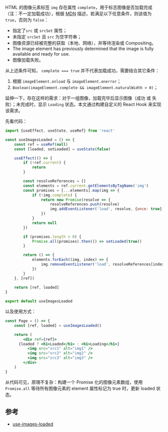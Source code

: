 HTML 的图像元素标签 `img` 存在属性 `complete`，用于标志图像是否加载完成（注：不一定加载成功），根据 [MDN](https://developer.mozilla.org/en-US/docs/Web/API/HTMLImageElement/complete) 描述，若满足以下任意条件，则该值为 `true`，否则为 `false`：
- 指定了`src` 或 `srcSet` 属性；
- 未指定 `srcSet` 且 `src` 为空字符串；
- 图像资源已经被完整的获取（本地、网络），并等待渲染或 Compositing。
- The image element has previously determined that the image is fully available and ready for use.
- 图像加载失败。

从上述条件可知， `complete === true` 并不代表加载成功，需要结合其它条件：
1. 根据 `imageElement.onload` 与 `imageElement.onerror`；
2. `Boolean(imageElement.complete && imageElement.naturalWidth > 0)`；

延伸一下，存在这样的需求：对于一组图像，加载完毕后显示图像（成功 或 失败）；未完成时，显示 `Loading` 状态。本文通过构建自定义的 React Hook 来实现该需求。

先看代码：

```jsx
import {useEffect, useState, useRef} from 'react'

const useImagesLoaded = () => {
	const ref = useRef(null)
	const [loaded, setLoaded] = useState(false)

	useEffect(() => {
		if (!ref.current) {
			return
		}

		const resolveReferences = []
		const elements = ref.current.getElementsByTagName('img')
		const promises = [...elements].map(img => {
			if (!img.complete) {
				return new Promise(resolve => {
					resolveReferences.push(resolve)
					img.addEventListener('load', resolve, {once: true})
				})
			}
			return null
		})

		if (promises.length > 0) {
			Promise.all(promises).then(() => setLoaded(true))
		}

		return () => {
			elements.forEach((img, index) => {
				img.removeEventListener('load', resolveReferences[index])
			})
		}
	}, [ref])
	
	return [ref, loaded]
}

export default useImagesLoaded
```

以及使用方式：

```jsx
const Page = () => {
	const [ref, loaded] = useImagesLoaded()

	return (
		<div ref={ref}>
      {loaded ? <h1>Loaded</h1> : <h1>Loading</h1>}
		  <img src="src1" alt="img1" />
		  <img src="src2" alt="img2" />
		  <img src="src3" alt="img3" />
		</div>
	)
}
```

从代码可见，原理不复杂：构建一个 Promise 化的图像元素数组，使用 `Promise.all` 等待所有图像元素的 element 属性标记为 true 时，更新 loaded 状态。

## 参考
- [use-images-loaded](https://github.com/frzkn/use-images-loaded)

